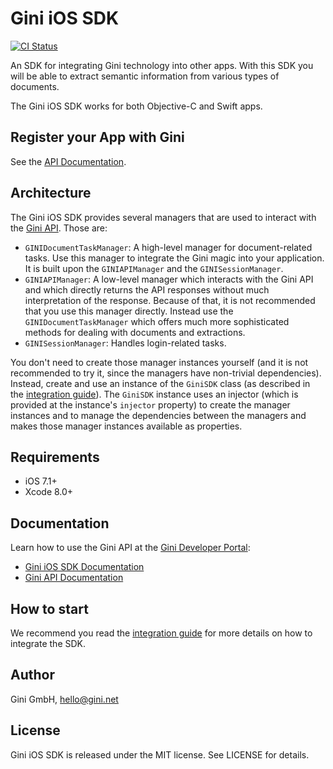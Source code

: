 # Gini iOS SDK

[![CI Status](https://travis-ci.org/gini/gini-sdk-ios.svg?branch=master)](https://travis-ci.org/gini/gini-sdk-ios)

An SDK for integrating Gini technology into other apps. With this SDK you will be able to extract semantic information from various types of documents.

The Gini iOS SDK works for both Objective-C and Swift apps.

## Register your App with Gini

See the [API Documentation](http://developer.gini.net/gini-api/html/guides/oauth2.html#first-of-all-register-your-application-with-gini).

## Architecture

The Gini iOS SDK provides several managers that are used to interact with the 
[Gini API](http://developer.gini.net/gini-api/html/index.html). Those are:

- `GINIDocumentTaskManager`: A high-level manager for document-related tasks. Use this manager to integrate the Gini
  magic into your application. It is built upon the `GINIAPIManager` and the `GINISessionManager`.
- `GINIAPIManager`: A low-level manager which interacts with the Gini API and which directly returns the API responses
  without much interpretation of the response. Because of that, it is not recommended that you use this manager
  directly. Instead use the `GINIDocumentTaskManager` which offers much more sophisticated methods for dealing with
  documents and extractions.
- `GINISessionManager`: Handles login-related tasks.

You don't need to create those manager instances yourself (and it is not recommended to try it, since the managers have
non-trivial dependencies). Instead, create and use an instance of the `GiniSDK` class (as
described in the [integration guide](http://developer.gini.net/gini-sdk-ios/docs/guides/getting-started.html)). The `GiniSDK` instance uses an injector (which
is provided at the instance's `injector` property) to create the manager instances and to manage the dependencies
between the managers and makes those manager instances available as properties.

## Requirements

- iOS 7.1+
- Xcode 8.0+

## Documentation

Learn how to use the Gini API at the [Gini Developer Portal](http://developer.gini.net):

- [Gini iOS SDK Documentation](http://developer.gini.net/gini-sdk-ios/docs/)
- [Gini API Documentation](http://developer.gini.net/gini-api/)

## How to start

We recommend you read the [integration guide](http://developer.gini.net/gini-sdk-ios/docs/guides/getting-started.html) for more details on how to
integrate the SDK.

## Author

Gini GmbH, hello@gini.net

## License

Gini iOS SDK is released under the MIT license. See LICENSE for details.
